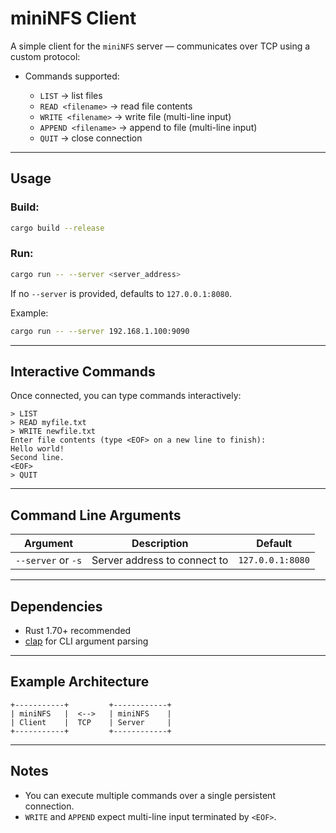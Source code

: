 # miniNFS Client

A simple client for the `miniNFS` server — communicates over TCP using a custom protocol:

- Commands supported:

  - `LIST` → list files
  - `READ <filename>` → read file contents
  - `WRITE <filename>` → write file (multi-line input)
  - `APPEND <filename>` → append to file (multi-line input)
  - `QUIT` → close connection

---

## Usage

### Build:

```bash
cargo build --release
```

### Run:

```bash
cargo run -- --server <server_address>
```

If no `--server` is provided, defaults to `127.0.0.1:8080`.

Example:

```bash
cargo run -- --server 192.168.1.100:9090
```

---

## Interactive Commands

Once connected, you can type commands interactively:

```text
> LIST
> READ myfile.txt
> WRITE newfile.txt
Enter file contents (type <EOF> on a new line to finish):
Hello world!
Second line.
<EOF>
> QUIT
```

---

## Command Line Arguments

| Argument           | Description                  | Default          |
| ------------------ | ---------------------------- | ---------------- |
| `--server` or `-s` | Server address to connect to | `127.0.0.1:8080` |

---

## Dependencies

- Rust 1.70+ recommended
- [clap](https://github.com/clap-rs/clap) for CLI argument parsing

---

## Example Architecture

```text
+-----------+         +------------+
| miniNFS   |  <-->   | miniNFS    |
| Client    |  TCP    | Server     |
+-----------+         +------------+
```

---

## Notes

- You can execute multiple commands over a single persistent connection.
- `WRITE` and `APPEND` expect multi-line input terminated by `<EOF>`.
